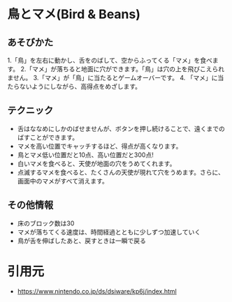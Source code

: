 
# 鳥とマメ(Bird & Beans)

## あそびかた
1.「鳥」を左右に動かし、舌をのばして、空からふってくる「マメ」を食べます。
2.「マメ」が落ちると地面に穴ができます。「鳥」は穴の上を飛びこえられません。
3.「マメ」が「鳥」に当たるとゲームオーバーです。
4. 「マメ」に当たらないようにしながら、高得点をめざします。

## テクニック
- 舌はななめにしかのばせませんが、ボタンを押し続けることで、遠くまでのばすことができます。
- マメを高い位置でキャッチするほど、得点が高くなります。
-   鳥とマメ低い位置だと10点、高い位置だと300点!
- 白いマメを食べると、天使が地面の穴をうめてくれます。
- 点滅するマメを食べると、たくさんの天使が現れて穴をうめます。さらに、画面中のマメがすべて消えます。

## その他情報
- 床のブロック数は30
- マメが落ちてくる速度は、時間経過とともに少しずつ加速していく
- 鳥が舌を伸ばしたあと、戻すときは一瞬で戻る

# 引用元
- https://www.nintendo.co.jp/ds/dsiware/kp6j/index.html
